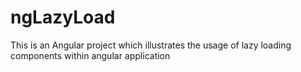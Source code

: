 # ngLazyLoad
This is an Angular project which illustrates the usage of lazy loading components within angular application
